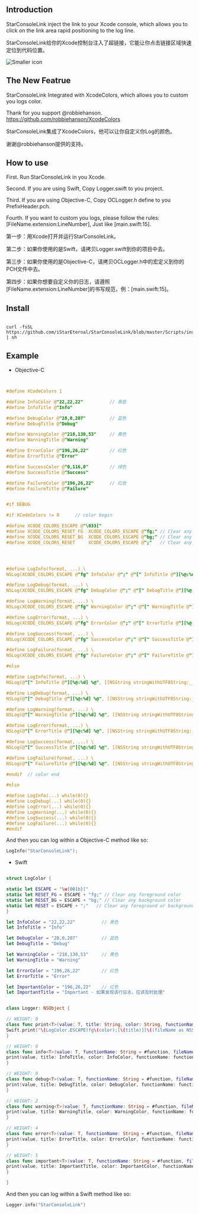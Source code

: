 
## Introduction

StarConsoleLink inject the link to your Xcode console, which allows you to click on the link area rapid positioning to the log line.

StarConsoleLink给你的Xcode控制台注入了超链接，它能让你点击链接区域快速定位到代码位置。

![Smaller icon](https://github.com/iStarEternal/StarConsoleLink/blob/master/example_image.png "Title here")


## The New Featrue

StarConsoleLink Integrated with XcodeColors, which allows you to custom you logs color.

Thank for you support @robbiehanson.  https://github.com/robbiehanson/XcodeColors


StarConsoleLink集成了XcodeColors，他可以让你自定义你Log的颜色。

谢谢@robbiehanson提供的支持。


## How to use

First.  Run StarConsoleLink in you Xcode.

Second.  If you are using Swift, Copy Logger.swift to you project.

Third.  If you are using Objective-C, Copy OCLogger.h define to you PrefixHeader.pch.

Fourth.  If you want to custom you logs, please follow the rules: [FileName.extension:LineNumber], Just like [main.swift:15].


第一步：用Xcode打开并运行StarConsoleLink。

第二步：如果你使用的是Swift，请拷贝Logger.swift到你的项目中去。

第三步：如果你使用的是Objective-C，请拷贝OCLogger.h中的宏定义到你的PCH文件中去。

第四步：如果你想要自定义你的日志，请遵照[FileName.extension:LineNumber]的书写规范，例：[main.swift:15]。

## Install
```install

curl -fsSL https://github.com/iStarEternal/StarConsoleLink/blob/master/Scripts/install.sh | sh

```


## Example
* Objective-C
```objective-c


#define XCodeColors 1

#define InfoColor @"22,22,22"          // 黑色
#define InfoTitle @"Info"

#define DebugColor @"28,0,207"         // 蓝色
#define DebugTitle @"Debug"

#define WarningColor @"218,130,53"     // 黄色
#define WarningTitle @"Warning"

#define ErrorColor @"196,26,22"        // 红色
#define ErrorTitle @"Error"

#define SuccessColor @"0,116,0"        // 绿色
#define SuccessTitle @"Success"

#define FailureColor @"196,26,22"      // 红色
#define FailureTitle @"Failure"


#if DEBUG

#if XCodeColors != 0      // color begin

#define XCODE_COLORS_ESCAPE @"\033["
#define XCODE_COLORS_RESET_FG  XCODE_COLORS_ESCAPE @"fg;" // Clear any foreground color
#define XCODE_COLORS_RESET_BG  XCODE_COLORS_ESCAPE @"bg;" // Clear any background color
#define XCODE_COLORS_RESET     XCODE_COLORS_ESCAPE @";"   // Clear any foreground or background color




#define LogInfo(format, ...) \
NSLog(XCODE_COLORS_ESCAPE @"fg" InfoColor @";" @"[" InfoTitle @"][%@:%d] %@" XCODE_COLORS_RESET, [[NSString stringWithUTF8String:__FILE__] lastPathComponent], __LINE__, [NSString stringWithFormat:(format), ##__VA_ARGS__])

#define LogDebug(format, ...) \
NSLog(XCODE_COLORS_ESCAPE @"fg" DebugColor @";" @"[" DebugTitle @"][%@:%d] %@" XCODE_COLORS_RESET, [[NSString stringWithUTF8String:__FILE__] lastPathComponent], __LINE__, [NSString stringWithFormat:(format), ##__VA_ARGS__])

#define LogWarning(format, ...) \
NSLog(XCODE_COLORS_ESCAPE @"fg" WarningColor @";" @"[" WarningTitle @"][%@:%d] %@" XCODE_COLORS_RESET, [[NSString stringWithUTF8String:__FILE__] lastPathComponent], __LINE__, [NSString stringWithFormat:(format), ##__VA_ARGS__])

#define LogError(format, ...) \
NSLog(XCODE_COLORS_ESCAPE @"fg" ErrorColor @";" @"[" ErrorTitle @"][%@:%d] %@" XCODE_COLORS_RESET, [[NSString stringWithUTF8String:__FILE__] lastPathComponent], __LINE__, [NSString stringWithFormat:(format), ##__VA_ARGS__])

#define LogSuccess(format, ...) \
NSLog(XCODE_COLORS_ESCAPE @"fg" SuccessColor @";" @"[" SuccessTitle @"][%@:%d] %@" XCODE_COLORS_RESET, [[NSString stringWithUTF8String:__FILE__] lastPathComponent], __LINE__, [NSString stringWithFormat:(format), ##__VA_ARGS__])

#define LogFailure(format, ...) \
NSLog(XCODE_COLORS_ESCAPE @"fg" FailureColor @";" @"[" FailureTitle @"][%@:%d] %@" XCODE_COLORS_RESET, [[NSString stringWithUTF8String:__FILE__] lastPathComponent], __LINE__, [NSString stringWithFormat:(format), ##__VA_ARGS__])

#else

#define LogInfo(format, ...) \
NSLog(@"[" InfoTitle @"][%@:%d] %@", [[NSString stringWithUTF8String:__FILE__] lastPathComponent], __LINE__, [NSString stringWithFormat:(format), ##__VA_ARGS__])

#define LogDebug(format, ...) \
NSLog(@"[" DebugTitle @"][%@:%d] %@", [[NSString stringWithUTF8String:__FILE__] lastPathComponent], __LINE__, [NSString stringWithFormat:(format), ##__VA_ARGS__])

#define LogWarning(format, ...) \
NSLog(@"[" WarningTitle @"][%@:%d] %@", [[NSString stringWithUTF8String:__FILE__] lastPathComponent], __LINE__, [NSString stringWithFormat:(format), ##__VA_ARGS__])

#define LogError(format, ...) \
NSLog(@"[" ErrorTitle @"][%@:%d] %@", [[NSString stringWithUTF8String:__FILE__] lastPathComponent], __LINE__, [NSString stringWithFormat:(format), ##__VA_ARGS__])

#define LogSuccess(format, ...) \
NSLog(@"[" SuccessTitle @"][%@:%d] %@", [[NSString stringWithUTF8String:__FILE__] lastPathComponent], __LINE__, [NSString stringWithFormat:(format), ##__VA_ARGS__])

#define LogFailure(format, ...) \
NSLog(@"[" FailureTitle @"][%@:%d] %@", [[NSString stringWithUTF8String:__FILE__] lastPathComponent], __LINE__, [NSString stringWithFormat:(format), ##__VA_ARGS__])

#endif  // color end

#else

#define LogInfo(...) while(0){}
#define LogDebug(...) while(0){}
#define LogError(...) while(0){}
#define LogWarning(...) while(0){}
#define LogSuccess(...) while(0){}
#define LogFailure(...) while(0){}
#endif

```
And then you can log within a Objective-C method like so:
```Objective-C
LogInfo("StarConsoleLink");
```
* Swift
```swift

struct LogColor {

static let ESCAPE = "\u{001b}["
static let RESET_FG = ESCAPE + "fg;" // Clear any foreground color
static let RESET_BG = ESCAPE + "bg;" // Clear any background color
static let RESET = ESCAPE + ";"   // Clear any foreground or background color
}

let InfoColor = "22,22,22"          // 黑色
let InfoTitle = "Info"

let DebugColor = "28,0,207"         // 蓝色
let DebugTitle = "Debug"

let WarningColor = "218,130,53"     // 黄色
let WarningTitle = "Warning"

let ErrorColor = "196,26,22"        // 红色
let ErrorTitle = "Error"

let ImportantColor = "196,26,22"    // 红色
let ImportantTitle = "Important - 如果发现该行日志，应该及时处理"


class Logger: NSObject {

// WEIGHT: 0
class func print<T>(value: T, title: String, color: String, functionName: String, fileName: String, lineNumber: Int) {
Swift.print("\(LogColor.ESCAPE)fg\(color);[\(title)][\((fileName as NSString).lastPathComponent):\(lineNumber)] \(value)\(LogColor.RESET)")
}

// WEIGHT: 0
class func info<T>(value: T, functionName: String = #function, fileName: String = #file, lineNumber: Int = #line) {
print(value, title: InfoTitle, color: InfoColor, functionName: functionName, fileName: fileName, lineNumber: lineNumber)
}

// WEIGHT: 0
class func debug<T>(value: T, functionName: String = #function, fileName: String = #file, lineNumber: Int = #line) {
print(value, title: DebugTitle, color: DebugColor, functionName: functionName, fileName: fileName, lineNumber: lineNumber)
}

// WEIGHT: 2
class func warning<T>(value: T, functionName: String = #function, fileName: String = #file, lineNumber: Int = #line) {
print(value, title: WarningTitle, color: WarningColor, functionName: functionName, fileName: fileName, lineNumber: lineNumber)
}

// WEIGHT: 4
class func error<T>(value: T, functionName: String = #function, fileName: String = #file, lineNumber: Int = #line) {
print(value, title: ErrorTitle, color: ErrorColor, functionName: functionName, fileName: fileName, lineNumber: lineNumber)
}

// WEIGHT: 5
class func important<T>(value: T, functionName: String = #function, fileName: String = #file, lineNumber: Int = #line) {
print(value, title: ImportantTitle, color: ImportantColor, functionName: functionName, fileName: fileName, lineNumber: lineNumber)
}

}


```
And then you can log within a Swift method like so:

```Swift
Logger.info("StarConsoleLink")
```
